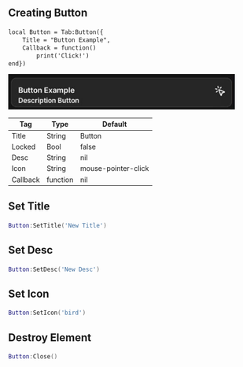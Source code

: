 ## Creating Button
```luau
local Button = Tab:Button({
    Title = "Button Example",
    Callback = function()
        print('Click!')
end})
```
![](Images/Button.png)

| Tag         | Type        | Default  |
| ----------- | ----------- |----------|
| Title       | String      | Button   |
| Locked      | Bool        | false    |
| Desc        | String      | nil      |
| Icon        | String      | mouse-pointer-click      |
| Callback    | function    | nil      |

## Set Title
```lua
Button:SetTitle('New Title')
```
## Set Desc
```lua
Button:SetDesc('New Desc')
```
## Set Icon
```lua
Button:SetIcon('bird')
```
## Destroy Element
```lua
Button:Close()
```
